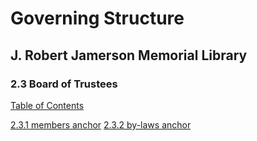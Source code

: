 [0]: readme.md

# Governing Structure
## J. Robert Jamerson Memorial Library
### 2.3 Board of Trustees
[Table of Contents][0]

<board of trustees governing structure>

[2.3.1 members anchor](#members)
<members information>
[2.3.2 by-laws anchor](#by-laws)
<by-laws information>